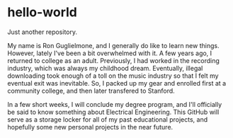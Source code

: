 # hello-world
Just another repository.

My name is Ron Guglielmone, and I generally do like to learn new things.
However, lately I've been a bit overwhelmed with it.  A few years ago, I 
returned to college as an adult.  Previously, I had worked in the recording 
industry, which was always my childhood dream.  Eventually, illegal downloading 
took enough of a toll on the music industry so that I felt my eventual exit
was inevitable.  So, I packed up my gear and enrolled first at a community 
college, and then later transfered to Stanford.

In a few short weeks, I will conclude my degree program, and I'll officially 
be said to know something about Electrical Engineering.  This GitHub will 
serve as a storage locker for all of my past educational projects, and hopefully 
some new personal projects in the near future.
